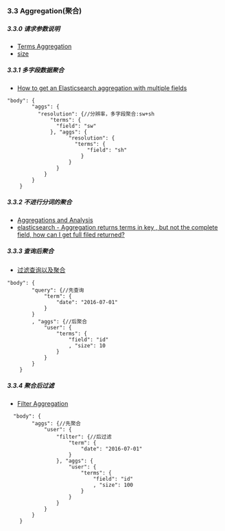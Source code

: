 
### 3.3 Aggregation(聚合)
  
##### 3.3.0 请求参数说明
  * [Terms Aggregation](https://www.elastic.co/guide/en/elasticsearch/reference/current/search-aggregations-bucket-terms-aggregation.html)
  * [size](https://www.elastic.co/guide/en/elasticsearch/reference/current/search-aggregations-bucket-terms-aggregation.html#_size) 

##### 3.3.1 多字段数据聚合
  * [How to get an Elasticsearch aggregation with multiple fields](http://stackoverflow.com/questions/30728583/how-to-get-an-elasticsearch-aggregation-with-multiple-fields#)

```
"body": {
        "aggs": {
          "resolution": {//分辨率，多字段聚合:sw+sh
              "terms": {
                "field": "sw"
              }, "aggs": {
                    "resolution": {
                      "terms": {
                          "field": "sh"
                        }
                    }
                }
            }
        }
    }
```

##### 3.3.2 不进行分词的聚合
  * [Aggregations and Analysis](https://www.elastic.co/guide/en/elasticsearch/guide/current/aggregations-and-analysis.html)
  * [elasticsearch - Aggregation returns terms in key , but not the complete field, how can I get full filed returned?](http://stackoverflow.com/questions/24640117/elasticsearch-aggregation-returns-terms-in-key-but-not-the-complete-field-h) 
  
##### 3.3.3 查询后聚合
  * [过滤查询以及聚合](http://blog.csdn.net/dm_vincent/article/details/42757519)
```
"body": {
        "query": {//先查询
            "term": {
                "date": "2016-07-01"
            }
        }
        , "aggs": {//后聚合
            "user": {
                "terms": {
                    "field": "id"
                    , "size": 10
                }
            }
        }
    }
```

##### 3.3.4 聚合后过滤
  * [Filter Aggregation](https://www.elastic.co/guide/en/elasticsearch/reference/current/search-aggregations-bucket-filter-aggregation.html)
  
```
  "body": {
        "aggs": {//先聚合
            "user": {
                "filter": {//后过滤
                    "term": {
                        "date": "2016-07-01"
                    }
                }, "aggs": {
                    "user": {
                        "terms": {
                            "field": "id"
                            , "size": 100
                        }
                    }
                }
            }
        }
    }
```
